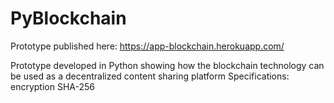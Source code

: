 ﻿# PyBlockchain

Prototype published here: https://app-blockchain.herokuapp.com/

Prototype developed in Python showing how the blockchain technology can be used as a decentralized content sharing platform
Specifications: encryption SHA-256
